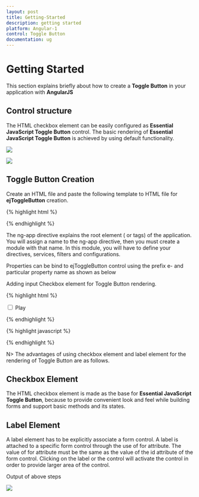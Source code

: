 ```yaml
---
layout: post
title: Getting-Started
description: getting started
platform: Angular-1
control: Toggle Button
documentation: ug
---
```


# Getting Started

This section explains briefly about how to create a **Toggle Button** in your application with **AngularJS** 

## Control structure

The HTML checkbox element can be easily configured as **Essential JavaScript Toggle Button** control. The basic rendering of **Essential JavaScript Toggle Button** is achieved by using default functionality.

![](/js/ToggleButton/Getting-Started_images/Getting-Started_img1.png) 

![](/js/ToggleButton/Getting-Started_images/Getting-Started_img2.png) 


## Toggle Button Creation

Create an HTML file and paste the following template to HTML file for **ejToggleButton** creation.

{% highlight html %}

<!DOCTYPE html>
<html lang="en" ng-app="ToggleCtrl">
<head>
    <title>Getting Started Essential JS</title>
    <!-- Style sheet for default theme (flat azure) -->
    <link href="http://cdn.syncfusion.com/{{ site.releaseversion }}/js/web/flat-azure/ej.web.all.min.css" rel="stylesheet" />
    <!--Scripts-->
    <script src="http://cdn.syncfusion.com/js/assets/external/jquery-1.10.2.min.js"></script>
    <script src="http://cdn.syncfusion.com/{{ site.releaseversion }}/js/web/ej.web.all.min.js"></script>
    <!--Add custom scripts here -->
</head>
<body ng-controller="ToggleButtonCtrl">
    <!--add Toggle Button element here-->
</body>
</html>

{% endhighlight %}


The ng-app directive explains the root element (<html> or <body> tags) of the application. You will assign a name to the ng-app directive, then you must create a module with that name. In this module, you will have to define your directives, services, filters and configurations.

Properties can be bind to ejToggleButton control using the prefix e- and particular property name as shown as below


Adding input Checkbox element for Toggle Button rendering.

{% highlight html %}

<input type="checkbox" id="tbutton" ej-togglebutton e-size="size"/>
<label for="tbutton">Play</label>

{% endhighlight %}

{% highlight javascript %}

<script type="text/javascript">
            
    angular.module('ToggleCtrl', ['ejangular'])
        .controller('ToggleButtonCtrl', function ($scope) {
            $scope.size="large";
    });
</script>

{% endhighlight %}

N> The advantages of using checkbox element and label element for the rendering of Toggle Button are as follows.


## Checkbox Element

The HTML checkbox element is made as the base for **Essential JavaScript Toggle Button**, because to provide convenient look and feel while building forms and support basic methods and its states.


## Label Element

A label element has to be explicitly associate a form control. A label is attached to a specific form control through the use of for attribute. The value of for attribute must be the same as the value of the id attribute of the form control. Clicking on the label or the control will activate the control in order to provide larger area of the control.


Output of above steps

![](/js/ToggleButton/Getting-Started_images/Getting-Started_img4.png) 

